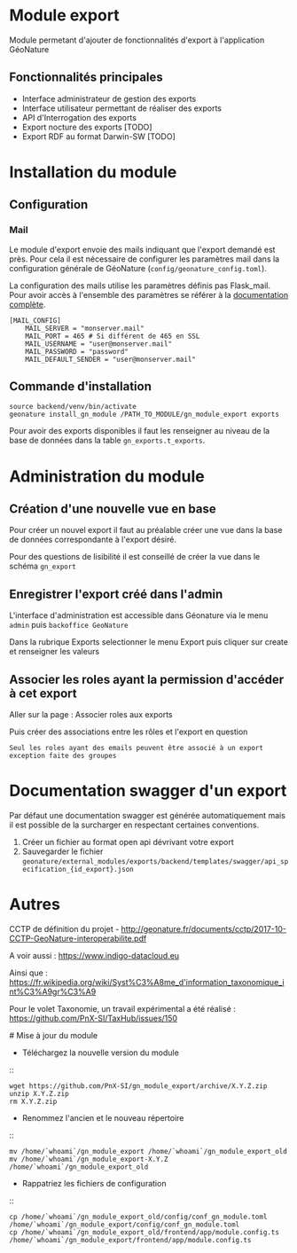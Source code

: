 # Module export

Module permetant d'ajouter de fonctionnalités d'export à l'application GéoNature

## Fonctionnalités principales

- Interface administrateur de gestion des exports
- Interface utilisateur permettant de réaliser des exports
- API d'Interrogation des exports
- Export nocture des exports [TODO]
- Export RDF au format Darwin-SW [TODO]

# Installation du module

## Configuration

### Mail

Le module d'export envoie des mails indiquant que l'export demandé est près. Pour cela il est nécessaire de configurer les paramètres mail dans la configuration générale de GéoNature (`config/geonature_config.toml`).

La configuration des mails utilise les paramètres définis pas Flask_mail. Pour avoir accès à l'ensemble des paramètres se référer à la [documentation complète](https://flask-mail.readthedocs.io/en/latest/).

```
[MAIL_CONFIG]
    MAIL_SERVER = "monserver.mail"
    MAIL_PORT = 465 # Si différent de 465 en SSL
    MAIL_USERNAME = "user@monserver.mail"
    MAIL_PASSWORD = "password"
    MAIL_DEFAULT_SENDER = "user@monserver.mail"
```

## Commande d'installation

```
source backend/venv/bin/activate
geonature install_gn_module /PATH_TO_MODULE/gn_module_export exports
```

Pour avoir des exports disponibles il faut les renseigner au niveau de la base de données dans la table `gn_exports.t_exports`.

# Administration du module

## Création d'une nouvelle vue en base

Pour créer un nouvel export il faut au préalable créer une vue dans la base de données correspondante à l'export désiré.

Pour des questions de lisibilité il est conseillé de créer la vue dans le schéma `gn_export`

## Enregistrer l'export créé dans l'admin

L'interface d'administration est accessible dans Géonature via le menu `admin` puis `backoffice GeoNature`

Dans la rubrique Exports selectionner le menu Export puis cliquer sur create et renseigner les valeurs

## Associer les roles ayant la permission d'accéder à cet export

Aller sur la page : Associer roles aux exports

Puis créer des associations entre les rôles et l'export en question

```
Seul les roles ayant des emails peuvent être associé à un export exception faite des groupes
```

# Documentation swagger d'un export

Par défaut une documentation swagger est générée automatiquement mais il est possible de la surcharger en respectant certaines conventions.

1. Créer un fichier au format open api dévrivant votre export
2. Sauvegarder le fichier `geonature/external_modules/exports/backend/templates/swagger/api_specification_{id_export}.json`

# Autres

CCTP de définition du projet - http://geonature.fr/documents/cctp/2017-10-CCTP-GeoNature-interoperabilite.pdf

A voir aussi : https://www.indigo-datacloud.eu

Ainsi que : https://fr.wikipedia.org/wiki/Syst%C3%A8me_d'information_taxonomique_int%C3%A9gr%C3%A9

Pour le volet Taxonomie, un travail expérimental a été réalisé : https://github.com/PnX-SI/TaxHub/issues/150

# Mise à jour du module

- Téléchargez la nouvelle version du module

::

    wget https://github.com/PnX-SI/gn_module_export/archive/X.Y.Z.zip
    unzip X.Y.Z.zip
    rm X.Y.Z.zip

- Renommez l'ancien et le nouveau répertoire

::

    mv /home/`whoami`/gn_module_export /home/`whoami`/gn_module_export_old
    mv /home/`whoami`/gn_module_export-X.Y.Z /home/`whoami`/gn_module_export_old

- Rappatriez les fichiers de configuration

::

    cp /home/`whoami`/gn_module_export_old/config/conf_gn_module.toml /home/`whoami`/gn_module_export/config/conf_gn_module.toml
    cp /home/`whoami`/gn_module_export_old/frontend/app/module.config.ts /home/`whoami`/gn_module_export/frontend/app/module.config.ts
